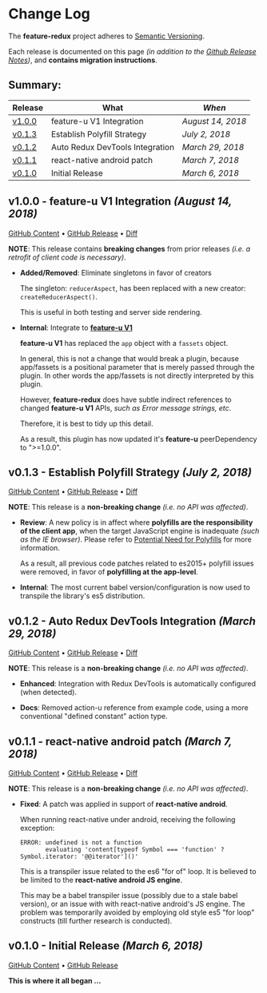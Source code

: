 # Change Log

The **feature-redux** project adheres to [Semantic
Versioning](http://semver.org/).

Each release is documented on this page *(in addition to the [Github
Release Notes](https://github.com/KevinAst/feature-redux/releases))*,
and **contains migration instructions**.

## Summary:

Release  | What                                            | *When*
---------|-------------------------------------------------|------------------
[v1.0.0] | feature-u V1 Integration                        | *August 14, 2018*
[v0.1.3] | Establish Polyfill Strategy                     | *July 2, 2018*
[v0.1.2] | Auto Redux DevTools Integration                 | *March 29, 2018*
[v0.1.1] | react-native android patch                      | *March 7, 2018*
[v0.1.0] | Initial Release                                 | *March 6, 2018*


[v1.0.0]: #v100---feature-u-v1-integration-july--2018
[v0.1.3]: #v013---establish-polyfill-strategy-july-2-2018
[v0.1.2]: #v012---auto-redux-devtools-integration-march-29-2018
[v0.1.1]: #v011---react-native-android-patch-march-7-2018
[v0.1.0]: #v010---initial-release-march-6-2018



<!-- UNRELEASED **************************************************************************

TEMPLATE: 
## vn.n.n - DESC *(DATE ?, 2018)*

[GitHub Content](https://github.com/KevinAst/feature-redux/tree/vn.n.n)
&bull;
[GitHub Release](https://github.com/KevinAst/feature-redux/releases/tag/vn.n.n)
&bull;
[Diff](see below)

RUNNING CONTENT (pop out as needed) ... 

- adorn bullets with following bolded prefix
  **Added**:      ... for new features
  **Changed**:    ... for changes in existing functionality
  **Deprecated**: ... for soon-to-be removed features
  **Removed**:    ... for now removed features
  **Fixed**:      ... for any bug fixes
  **Enhanced**:   ... for enhancements
  **Security**:   ... in case of vulnerabilities
  **Docs**:       ... changes in documentation
  **Review**:     ... requires review
  **Internal**:   ... internal change NOT affecting user/client

UNRELEASED ******************************************************************************** -->


<!-- *** RELEASE *************************************************************** -->

## v1.0.0 - feature-u V1 Integration *(August 14, 2018)*

[GitHub Content](https://github.com/KevinAst/feature-redux/tree/v1.0.0)
&bull;
[GitHub Release](https://github.com/KevinAst/feature-redux/releases/tag/v1.0.0)
&bull;
[Diff](https://github.com/KevinAst/feature-redux/compare/v0.1.3...v1.0.0)

**NOTE**: This release contains **breaking changes** from prior
releases _(i.e. a retrofit of client code is necessary)_.

- **Added/Removed**: Eliminate singletons in favor of creators

  The singleton: `reducerAspect`, has been replaced with a new creator:
  `createReducerAspect()`.

  This is useful in both testing and server side rendering.


- **Internal**: Integrate to [**feature-u V1**](https://feature-u.js.org/cur/history.html#v1_0_0)

  **feature-u V1** has replaced the `app` object with a `fassets`
  object.

  In general, this is not a change that would break a plugin, because
  app/fassets is a positional parameter that is merely passed through
  the plugin.  In other words the app/fassets is not directly
  interpreted by this plugin.

  However, **feature-redux** does have subtle indirect references to
  changed **feature-u V1** APIs, _such as Error message strings, etc_.

  Therefore, it is best to tidy up this detail.

  As a result, this plugin has now updated it's **feature-u**
  peerDependency to ">=1.0.0".


<!-- *** RELEASE *************************************************************** -->

## v0.1.3 - Establish Polyfill Strategy *(July 2, 2018)*

[GitHub Content](https://github.com/KevinAst/feature-redux/tree/v0.1.3)
&bull;
[GitHub Release](https://github.com/KevinAst/feature-redux/releases/tag/v0.1.3)
&bull;
[Diff](https://github.com/KevinAst/feature-redux/compare/v0.1.2...v0.1.3)

**NOTE**: This release is a **non-breaking change** _(i.e. no API was affected)_.

- **Review**: A new policy is in affect where **polyfills are the
  responsibility of the client app**, when the target JavaScript
  engine is inadequate _(such as the IE browser)_.  Please refer to
  [Potential Need for
  Polyfills](./README.md#potential-need-for-polyfills) for more
  information.

  As a result, all previous code patches related to es2015+ polyfill
  issues were removed, in favor of **polyfilling at the app-level**.

- **Internal**: The most current babel version/configuration is now
  used to transpile the library's es5 distribution.


<!-- *** RELEASE *************************************************************** -->

## v0.1.2 - Auto Redux DevTools Integration *(March 29, 2018)*

[GitHub Content](https://github.com/KevinAst/feature-redux/tree/v0.1.2)
&bull;
[GitHub Release](https://github.com/KevinAst/feature-redux/releases/tag/v0.1.2)
&bull;
[Diff](https://github.com/KevinAst/feature-redux/compare/v0.1.1...v0.1.2)

**NOTE**: This release is a **non-breaking change** _(i.e. no API was affected)_.

- **Enhanced**: Integration with Redux DevTools is automatically
  configured (when detected).

- **Docs**: Removed action-u reference from example code, using a more
  conventional "defined constant" action type.


<!-- *** RELEASE *************************************************************** -->

## v0.1.1 - react-native android patch *(March 7, 2018)*

[GitHub Content](https://github.com/KevinAst/feature-redux/tree/v0.1.1)
&bull;
[GitHub Release](https://github.com/KevinAst/feature-redux/releases/tag/v0.1.1)
&bull;
[Diff](https://github.com/KevinAst/feature-redux/compare/v0.1.0...v0.1.1?short_path=4ac32a7#diff-4ac32a78649ca5bdd8e0ba38b7006a1e)

**NOTE**: This release is a **non-breaking change** _(i.e. no API was affected)_.

- **Fixed**: A patch was applied in support of **react-native android**.

  When running react-native under android, receiving the following
  exception:

  ```
  ERROR: undefined is not a function
         evaluating 'content[typeof Symbol === 'function' ? Symbol.iterator: '@@iterator']()'
  ```

  This is a transpiler issue related to the es6 "for of" loop.  It is
  believed to be limited to the **react-native android JS engine**.

  This may be a babel transpiler issue (possibly due to a stale babel
  version), or an issue with with react-native android's JS engine.
  The problem was temporarily avoided by employing old style es5 "for
  loop" constructs (till further research is conducted).







<!-- *** RELEASE *************************************************************** -->

## v0.1.0 - Initial Release *(March 6, 2018)*
[GitHub Content](https://github.com/KevinAst/feature-redux/tree/v0.1.0)
&bull;
[GitHub Release](https://github.com/KevinAst/feature-redux/releases/tag/v0.1.0)

**This is where it all began ...**


